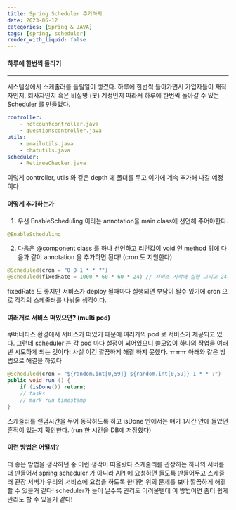```yaml
---
title: Spring Scheduler 추가하지
date: 2023-06-12
categories: [Spring & JAVA]
tags: [spring, scheduler]
render_with_liquid: false
---
```

#### 하루에 한번씩 돌리기
---
시스템상에서 스케줄러를 돌릴일이 생겼다.
하루에 한번씩 돌아가면서 가입자들이 재직자인지, 퇴사자인지 혹은 비실명 (봇) 계정인지
따라서 하루에 한번씩 돌아갈 수 있는 Scheduler 를 만들었다.

```yaml
controller:
	- notcounfcontroller.java
	- questionscontroller.java
utils:
	- emailutils.java
	- chatutils.java 
scheduler:
	- RetireeChecker.java

```
이렇게 controller, utils 와 같은 depth 에 폴더를 두고 여기에 계속 추가해 나갈 예정이다

#### 어떻게 추가하는가
1. 우선 EnableScheduling 이라는 annotation을 main class에 선언해 주어야한다.

```java
@EnableScheduling
```
2. 다음은 @component class 를 하나 선언하고 리턴값이 void 인 method 위에 다음과 같이 annotation 을 추가하면 된다! (cron 도 지원한다)

```java
@Scheduled(cron = "0 0 1 * * ?")
@Scheduled(fixedRate = 1000 * 60 * 60 * 24) // 서비스 시작때 실행 그리고 24시간마다 실행
```

fixedRate 도 좋지만 서비스가 deploy 될때마다 실행되면 부담이 될수 있기에 cron 으로 각각의 스케줄러를 나눠둘 생각이다.

#### 여러개로 서비스 떠있으면? (multi pod)

쿠버네티스 환경에서 서비스가 떠있기 때문에 여러개의 pod 로 서비스가 제공되고 있다. 그런데 scheduler 는 각 pod 마다 설정이 되어있으니 쓸모없이 하나의 작업을 여러번 시도하게 되는 것이다!
사실 이건 깔끔하게 해결 하지 못했다. ㅠㅠㅠ 아래와 같은 방법으로 해결을 하였다

```java
@Scheduled(cron = "${random.int[0,59]} ${random.int[0,59]} 1 * * ?")
public void run () {
	if (isDone()) return;
	// tasks
	// mark run timestamp
}
```

스케줄러를 랜덤시간을 두어 동작하도록 하고 isDone 안에서는 얘가 1시간 안에 돌았던 흔적이 있는지 확인한다. (run 한 시간을  DB에 저장했다)

#### 이런 방법은 어떨까?
더 좋은 방법을 생각하던 중 이런 생각이 떠올랐다
스케줄러를 관장하는 하나의 서버를 더 만들어서 spring scheduler 가 아니라 API 에 요청하면 돌도록 만들어두고
스케줄러 관장 서버가 우리의 서비스에 요청을 하도록 한다면 위의 문제를 보다 깔끔하게 해결 할 수 있을거 같다!
scheduler가 늘어 날수록 관리도 어려울텐데 이 방법이면 좀더 쉽게 관리도 할 수 있을거 같다!